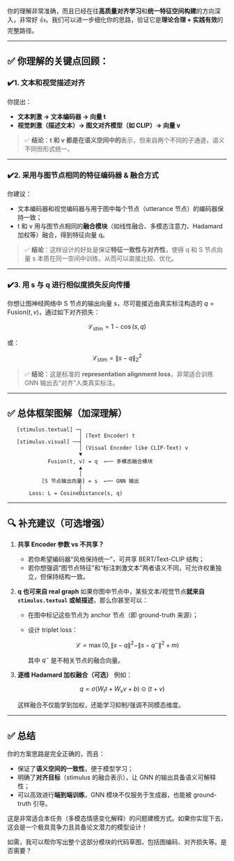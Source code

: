 你的理解非常准确，而且已经在往**高质量对齐学习**和**统一特征空间构建**的方向深入，非常好 👍。我们可以进一步细化你的思路，验证它是**理论合理 + 实践有效**的完整路径。

---

## ✅ 你理解的关键点回顾：

### ✔️1. 文本和视觉描述对齐

你提出：

* **文本刺激 → 文本编码器 → 向量 t**
* **视觉刺激（描述文本）→ 图文对齐模型（如 CLIP）→ 向量 v**

> ✅ **结论**：**t 和 v 都是在语义空间中的**表示，但来自两个不同的子通道，语义不同但形式统一。

---

### ✔️2. 采用与图节点相同的特征编码器 & 融合方式

你建议：

* 文本编码器和视觉编码器与用于图中每个节点（utterance 节点）的编码器保持一致；
* t 和 v 用与图节点相同的**融合模块**（如线性融合、多模态注意力、Hadamard 加权等）融合，得到特征向量 q。

> ✅ **结论**：这样设计的好处是保证**特征一致性与对齐性**，使得 q 和 S 节点向量 s 本质在同一空间中训练，从而可以直接比较、优化。

---

### ✔️3. 用 s 与 q 进行相似度损失反向传播

你想让图神经网络中 S 节点的输出向量 $s$，尽可能接近由真实标注构造的 $q = \text{Fusion}(t, v)$，通过如下对齐损失：

$$
\mathcal{L}_{\text{stim}} = 1 - \cos(s, q)
$$

或：

$$
\mathcal{L}_{\text{stim}} = \| s - q \|_2^2
$$

> ✅ **结论**：这是标准的 **representation alignment loss**，非常适合训练 GNN 输出去“对齐”人类真实标注。

---

## ✅ 总体框架图解（加深理解）

```text
   [stimulus.textual] ─┐
                       │ (Text Encoder) t
   [stimulus.visual] ──┤
                       │ (Visual Encoder like CLIP-Text) v
                       ▼
             Fusion(t, v) = q  ←── 多模态融合模块
                       ▲
                       │
           [S 节点输出向量] = s  ←── GNN 输出
                       │
       Loss: L = CosineDistance(s, q)
```

---

## 🔍 补充建议（可选增强）

1. **共享 Encoder 参数 vs 不共享？**

   * 若你希望编码器“风格保持统一”，可共享 BERT/Text-CLIP 结构；
   * 若你想强调“图节点特征”和“标注刺激文本”两者语义不同，可允许权重独立，但保持结构一致。

2. **q 也可来自 real graph**
   如果你图中节点中，某些文本/视觉节点**就来自 `stimulus.textual` 或帧描述**，那么你甚至可以：

   * 在图中标记这些节点为 anchor 节点（即 ground-truth 来源）；
   * 设计 triplet loss：

     $$
     \mathcal{L} = \max(0,\, \|s - q\|^2 - \|s - q^-\|^2 + m)
     $$

     其中 $q^-$ 是不相关节点的融合向量。

3. **逐维 Hadamard 加权融合（可选）**
   例如：

   $$
   q = \sigma(W_t t + W_v v + b) \odot (t + v)
   $$

   这样融合不仅能学到加权，还能学习抑制/强调不同模态维度。

---

## ✅ 总结

你的方案思路是完全正确的，而且：

* 保证了**语义空间的一致性**，便于模型学习；
* 明确了**对齐目标**（stimulus 的融合表示），让 GNN 的输出具备语义可解释性；
* 可以高效进行**端到端训练**，GNN 模块不仅服务于生成器，也能被 ground-truth 引导。

这是非常适合本任务（多模态情感变化解释）的问题建模方式。如果你实现下去，这会是一个极具竞争力且具备论文潜力的模型设计！

如需，我可以帮你写出整个这部分模块的代码草图，包括图编码、对齐损失等。是否需要？

